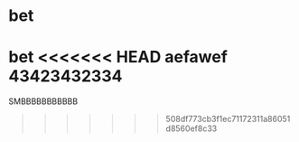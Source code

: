 # bet
bet
<<<<<<< HEAD
aefawef
43423432334
=======
SMBBBBBBBBBBB
>>>>>>> 508df773cb3f1ec71172311a86051d8560ef8c33
